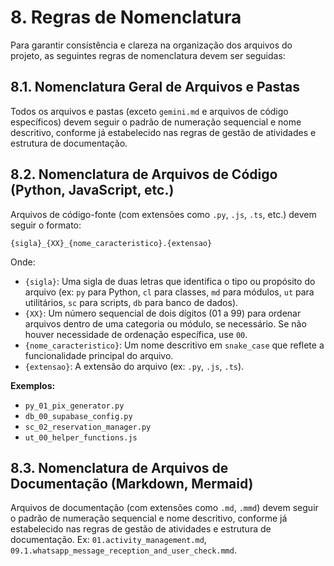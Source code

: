 # 8. Regras de Nomenclatura

Para garantir consistência e clareza na organização dos arquivos do projeto, as seguintes regras de nomenclatura devem ser seguidas:

## 8.1. Nomenclatura Geral de Arquivos e Pastas

Todos os arquivos e pastas (exceto `gemini.md` e arquivos de código específicos) devem seguir o padrão de numeração sequencial e nome descritivo, conforme já estabelecido nas regras de gestão de atividades e estrutura de documentação.

## 8.2. Nomenclatura de Arquivos de Código (Python, JavaScript, etc.)

Arquivos de código-fonte (com extensões como `.py`, `.js`, `.ts`, etc.) devem seguir o formato:

`{sigla}_{XX}_{nome_caracteristico}.{extensao}`

Onde:
- `{sigla}`: Uma sigla de duas letras que identifica o tipo ou propósito do arquivo (ex: `py` para Python, `cl` para classes, `md` para módulos, `ut` para utilitários, `sc` para scripts, `db` para banco de dados).
- `{XX}`: Um número sequencial de dois dígitos (01 a 99) para ordenar arquivos dentro de uma categoria ou módulo, se necessário. Se não houver necessidade de ordenação específica, use `00`.
- `{nome_caracteristico}`: Um nome descritivo em `snake_case` que reflete a funcionalidade principal do arquivo.
- `{extensao}`: A extensão do arquivo (ex: `.py`, `.js`, `.ts`).

**Exemplos:**
- `py_01_pix_generator.py`
- `db_00_supabase_config.py`
- `sc_02_reservation_manager.py`
- `ut_00_helper_functions.js`

## 8.3. Nomenclatura de Arquivos de Documentação (Markdown, Mermaid)

Arquivos de documentação (com extensões como `.md`, `.mmd`) devem seguir o padrão de numeração sequencial e nome descritivo, conforme já estabelecido nas regras de gestão de atividades e estrutura de documentação. Ex: `01.activity_management.md`, `09.1.whatsapp_message_reception_and_user_check.mmd`.
